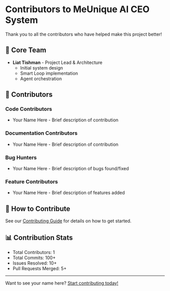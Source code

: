 # Contributors to MeUnique AI CEO System

Thank you to all the contributors who have helped make this project better!

## 🌟 Core Team

- **Liat Tishman** - Project Lead & Architecture
  - Initial system design
  - Smart Loop implementation
  - Agent orchestration

## 👥 Contributors

<!-- Please add yourself here when contributing -->

### Code Contributors

- Your Name Here - Brief description of contribution

### Documentation Contributors

- Your Name Here - Brief description of contribution

### Bug Hunters

- Your Name Here - Brief description of bugs found/fixed

### Feature Contributors

- Your Name Here - Brief description of features added

## 🤝 How to Contribute

See our [Contributing Guide](CONTRIBUTING.md) for details on how to get started.

## 📊 Contribution Stats

- Total Contributors: 1
- Total Commits: 100+
- Issues Resolved: 10+
- Pull Requests Merged: 5+

---

Want to see your name here? [Start contributing today!](CONTRIBUTING.md) 